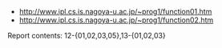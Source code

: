 - http://www.ipl.cs.is.nagoya-u.ac.jp/~prog1/function01.htm
- http://www.ipl.cs.is.nagoya-u.ac.jp/~prog1/function02.htm

Report contents: 12-{01,02,03,05},13-{01,02,03}

